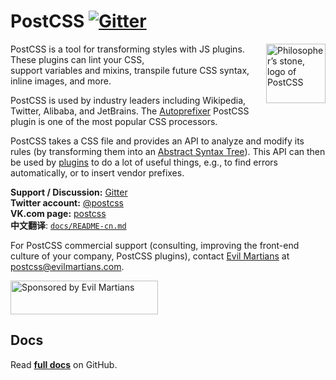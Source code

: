 <h1 id="postcss-%21gitterchat-imgchat">PostCSS <a href="https://gitter.im/postcss/postcss"><img src="https://img.shields.io/badge/Gitter-Join_the_PostCSS_chat-brightgreen.svg" alt="Gitter" /></a></h1>

<p><img align="right" width="95" height="95"
     alt="Philosopher’s stone, logo of PostCSS"
     src="https://postcss.org/logo.svg"></p>

<p>PostCSS is a tool for transforming styles with JS plugins.
These plugins can lint your CSS, support variables and mixins,
transpile future CSS syntax, inline images, and more.</p>

<p>PostCSS is used by industry leaders including Wikipedia, Twitter, Alibaba,
and JetBrains. The <a href="https://github.com/postcss/autoprefixer">Autoprefixer</a> PostCSS plugin is one of the most popular
CSS processors.</p>

<p>PostCSS takes a CSS file and provides an API to analyze and modify its rules
(by transforming them into an <a href="https://en.wikipedia.org/wiki/Abstract_syntax_tree">Abstract Syntax Tree</a>).
This API can then be used by <a href="https://github.com/postcss/postcss#plugins">plugins</a> to do a lot of useful things,
e.g., to find errors automatically, or to insert vendor prefixes.</p>

<p><strong>Support / Discussion:</strong> <a href="https://gitter.im/postcss/postcss">Gitter</a><br>
<strong>Twitter account:</strong>      <a href="https://twitter.com/postcss">@postcss</a><br>
<strong>VK.com page:</strong>          <a href="https://vk.com/postcss">postcss</a><br>
<strong>中文翻译</strong>:              <a href="./docs/README-cn.md"><code>docs/README-cn.md</code></a></p>

<p>For PostCSS commercial support (consulting, improving the front-end culture
of your company, PostCSS plugins), contact <a href="https://evilmartians.com/?utm_source=postcss">Evil Martians</a>
at <a href="&#109;&#x61;&#105;&#x6c;&#116;&#x6f;&#58;&#x70;&#111;&#x73;&#116;&#x63;&#115;&#x73;&#64;&#x65;&#118;&#x69;&#108;&#x6d;a&#x72;t&#105;&#x61;&#110;&#x73;&#46;&#x63;&#111;&#x6d;">&#x70;&#111;&#x73;&#116;&#x63;&#115;&#x73;&#64;&#x65;&#118;&#x69;&#108;&#x6d;a&#x72;t&#105;&#x61;&#110;&#x73;&#46;&#x63;&#111;&#x6d;</a>.</p>

<p><a href="https://evilmartians.com/?utm_source=postcss">
  <img src="https://evilmartians.com/badges/sponsored-by-evil-martians.svg"
       alt="Sponsored by Evil Martians" width="236" height="54">
</a></p>

<h2 id="docs">Docs</h2>

<p>Read <strong><a href="https://github.com/postcss/postcss#readme">full docs</a></strong> on GitHub.</p>
